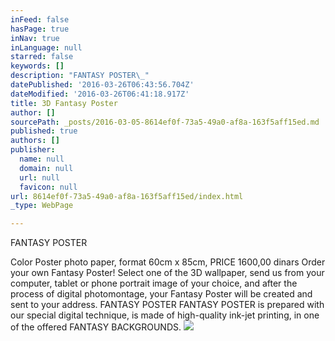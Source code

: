 ```yaml
---
inFeed: false
hasPage: true
inNav: true
inLanguage: null
starred: false
keywords: []
description: "FANTASY POSTER\_"
datePublished: '2016-03-26T06:43:56.704Z'
dateModified: '2016-03-26T06:41:18.917Z'
title: 3D Fantasy Poster
author: []
sourcePath: _posts/2016-03-05-8614ef0f-73a5-49a0-af8a-163f5aff15ed.md
published: true
authors: []
publisher:
  name: null
  domain: null
  url: null
  favicon: null
url: 8614ef0f-73a5-49a0-af8a-163f5aff15ed/index.html
_type: WebPage

---
```

FANTASY POSTER 

Color Poster photo paper, format 60cm x 85cm,
PRICE 1600,00 dinars
Order your own Fantasy Poster! Select one of the 3D wallpaper, send us from your computer, tablet or phone portrait image of your choice, and after the process of digital photomontage, your Fantasy Poster will be created and sent to your address.
FANTASY POSTER
FANTASY POSTER is prepared with our special digital technique, is made of high-quality ink-jet printing, in one of the offered FANTASY BACKGROUNDS.
![](https://the-grid-user-content.s3-us-west-2.amazonaws.com/cba7021e-ca95-4902-bba5-7be61a957186.jpg)
